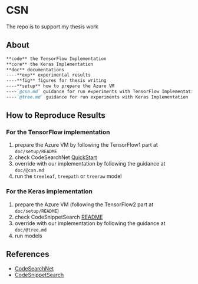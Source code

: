 # CSN

The repo is to support my thesis work

## About

```markdown
**code** the TensorFlow Implementation
**core** the Keras Implementation
**doc** documentations
----**exp** experimental results
----**fig** figures for thesis writing
----**setup** how to prepare the Azure VM
----`@csn.md` guidance for run experiments with TensorFlow Implementation
----`@tree.md` guidance for run experiments with Keras Implementation
```

## How to Reproduce Results

### For the TensorFlow implementation

1. prepare the Azure VM by following the TensorFlow1 part at `doc/setup/README`
2. check CodeSearchNet [QuickStart](https://github.com/github/CodeSearchNet#quickstart)
3. override with our implementation by following the guidance at `doc/@csn.md`
4. run the `treeleaf`, `treepath` or `treeraw` model

### For the Keras implementation

1. prepare the Azure VM (following the TensorFlow2 part at `doc/setup/README`)
2. check CodeSnippetSearch [README](https://github.com/novoselrok/codesnippetsearch)
3. override with our implementation by following the guidance at `doc/@tree.md`
4. run models

## References

- [CodeSearchNet](https://github.com/github/CodeSearchNet)
- [CodeSnippetSearch](https://github.com/novoselrok/codesnippetsearch)
